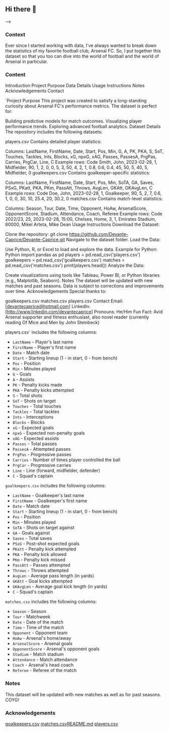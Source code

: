 ## Hi there 👋

-->


### Context

Ever since I started working with data, I've always wanted to break down the statistics of my favorite football club, Arsenal FC. So, I put together this dataset so that you too can dive into the world of football and the world of Arsenal in particular.

### Content
Introduction
Project Purpose 
Data Details
Usage Instructions
Notes
Acknowledgements
Contact

`Project Purpose
This project was created to satisfy a long-standing curiosity about Arsenal FC's performance metrics. The dataset is perfect for:

Building predictive models for match outcomes.
Visualizing player performance trends.
Exploring advanced football analytics.
Dataset Details
The repository includes the following datasets:

players.csv
Contains detailed player statistics:

Columns:
LastName, FirstName, Date, Start, Pos, Min, G, A, PK, PKA, S, SoT, Touches, Tackles, Ints, Blocks, xG, npxG, xAG, Passes, PassesA, PrgPas, Carries, PrgCar, Line, C
Example rows:
Code
Smith, John, 2023-02-28, 1, Midfielder, 90, 1, 2, 0, 0, 5, 3, 50, 4, 2, 1, 0.8, 0.6, 0.4, 45, 50, 5, 40, 5, Midfielder, 0
goalkeepers.csv
Contains goalkeeper-specific statistics:

Columns:
LastName, FirstName, Date, Start, Pos, Min, SoTA, GA, Saves, PSxG, PKatt, PKA, PKm, PassAtt, Throws, AvgLen, GKAtt, GKAvgLen, C
Example rows:
Code
Doe, John, 2023-02-28, 1, Goalkeeper, 90, 5, 2, 7, 0.6, 1, 0, 0, 30, 10, 25.4, 20, 30.2, 0
matches.csv
Contains match-level statistics:

Columns:
Season, Tour, Date, Time, Opponent, HoAw, ArsenalScore, OpponentScore, Stadium, Attendance, Coach, Referee
Example rows:
Code
2022/23, 25, 2023-02-28, 15:00, Chelsea, Home, 3, 1, Emirates Stadium, 60000, Mikel Arteta, Mike Dean
Usage Instructions
Download the Dataset:

Clone the repository: git clone https://github.com/Devante-Caprice/Devante-Caprice.git
Navigate to the dataset folder.
Load the Data:

Use Python, R, or Excel to load and explore the data. Example for Python:
Python
import pandas as pd
players = pd.read_csv('players.csv')
goalkeepers = pd.read_csv('goalkeepers.csv')
matches = pd.read_csv('matches.csv')
print(players.head())
Analyze the Data:

Create visualizations using tools like Tableau, Power BI, or Python libraries (e.g., Matplotlib, Seaborn).
Notes
The dataset will be updated with new matches and past seasons.
Data is subject to corrections and improvements over time.
Acknowledgements
Special thanks to:

goalkeepers.csv
matches.csv
players.csv
Contact
Email: [devantecaprice@hotmail.com]
LinkedIn: [http://www.linkedin.com/devantecaprice]
Pronouns: He/Him
Fun Fact: Avid Arsenal supporter and fitness enthusiast, also novel reader (currently reading Of Mice and Men by John Steinbeck)











players.csv` includes the following columns:

-   `LastName` - Player's last name
-   `FirstName` - Player's first name
-   `Date` - Match date
-   `Start` - Starting lineup (1 - in start, 0 - from bench)
-   `Pos` - Position
-   `Min` - Minutes played
-   `G` - Goals
-   `A` - Assists
-   `PK` - Penalty kicks made
-   `PKA` - Penalty kicks attempted
-   `S` - Total shots
-   `SoT` - Shots on target
-   `Touches` - Total touches
-   `Tackles` - Total tackles
-   `Ints` - Interceptions
-   `Blocks` - Blocks
-   `xG` - Expected goals
-   `npxG` - Expected non-penalty goals
-   `xAG` - Expected assists
-   `Passes` - Total passes
-   `PassesA` - Attempted passes
-   `PrgPas` - Progressive passes
-   `Carries` - Number of times player controlled the ball
-   `PrgCar` - Progressive carries
-   `Line` - Line (forward, midfielder, defender)
-   `C` - Squad's captain

`goalkeepers.csv` includes the following columns:

-   `LastName` - Goalkeeper's last name
-   `FirstName` - Goalkeeper's first name
-   `Date` - Match date
-   `Start` - Starting lineup (1 - in start, 0 - from bench)
-   `Pos` - Position
-   `Min` - Minutes played
-   `SoTA` - Shots on target against
-   `GA` - Goals against
-   `Saves` - Total saves
-   `PSxG` - Post-shot expected goals
-   `PKatt` - Penalty kick attempted
-   `PKA` - Penalty kick allowed
-   `PKm` - Penalty kick missed
-   `PassAtt` - Passes attempted
-   `Throws` - Throws attempted
-   `AvgLen` - Average pass length (in yards)
-   `GKAtt` - Goal kicks attempted
-   `GKAvgLen` - Average goal kick length (in yards)
-   `C` - Squad's captain

`matches.csv` includes the following columns:

-   `Season` - Season
-   `Tour` - Matchweek
-   `Date` - Date of the match
-   `Time` - Time of the match
-   `Opponent` - Opponent team
-   `HoAw` - Arsenal's home/away
-   `ArsenalScore` - Arsenal goals
-   `OpponentScore` - Arsenal's opponent goals
-   `Stadium` - Match stadium
-   `Attendance` - Match attendance
-   `Coach` - Arsenal's head coach
-   `Referee` - Referee of the match

### Notes

This dataset will be updated with new matches as well as for past seasons.
COYG!

### Acknowledgements

[goalkeepers.csv](https://github.com/user-attachments/files/20216840/goalkeepers.csv)
[matches.csv](https://github.com/user-attachments/files/20216841/matches.csv)[README.md](https://github.com/user-attachments/files/20216843/README.md)
[players.csv](https://github.com/user-attachments/files/20216842/players.csv)
